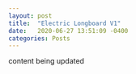 ```yaml
---
layout: post
title:  "Electric Longboard V1"
date:   2020-06-27 13:51:09 -0400
categories: Posts
---
```

content being updated